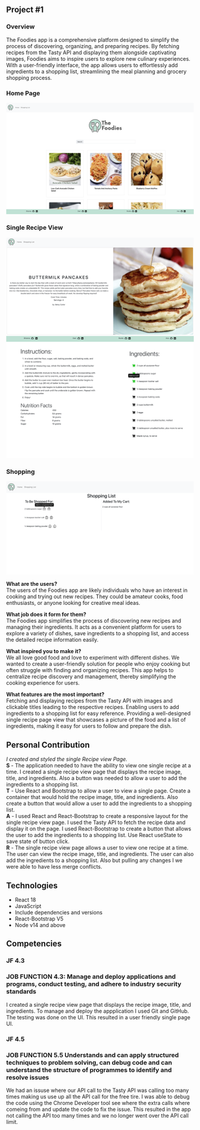 ## Project #1
### Overview
The Foodies app is a comprehensive platform designed to simplify the process of discovering, organizing, and preparing recipes. By fetching recipes from the Tasty API and displaying them alongside captivating images, Foodies aims to inspire users to explore new culinary experiences. With a user-friendly interface, the app allows users to effortlessly add ingredients to a shopping list, streamlining the meal planning and grocery shopping process. 

### Home Page 
![Home Page](Frontend1.png)  
### Single Recipe View
![Single page view](Frontend2.png) 
![Single page view](Frontend3.png) 
### Shopping
![Single page view](Frontend4.png) 

**What are the users?**  
The users of the Foodies app are likely individuals who have an interest in cooking and trying out new recipes. They could be amateur cooks, food enthusiasts, or anyone looking for creative meal ideas.

**What job does it form for them?**  
The Foodies app simplifies the process of discovering new recipes and managing their ingredients. It acts as a convenient platform for users to explore a variety of dishes, save ingredients to a shopping list, and access the detailed recipe information easily.

**What inspired you to make it?**  
We all love good food and love to experiment with different dishes. We wanted to create a user-friendly solution for people who enjoy cooking but often struggle with finding and organizing recipes. This app helps to centralize recipe discovery and management, thereby simplifying the cooking experience for users. 

**What features are the most important?**    
Fetching and displaying recipes from the Tasty API with images and clickable titles leading to the respective recipes.
Enabling users to add ingredients to a shopping list for easy reference.
Providing a well-designed single recipe page view that showcases a picture of the food and a list of ingredients, making it easy for users to follow and prepare the dish.


## Personal Contribution   
_I created and styled the single Recipe view Page._  
**S** - The application needed to have the ability to view one single recipe at a time. I created a single recipe view page that displays the recipe image, title, and ingredients. Also a button was needed to allow a user to add the ingredients to a shopping list.   
**T** - Use React and Bootstrap to allow a user to view a single page. Create a container that would hold the recipe image, title, and ingredients. Also create a button that would allow a user to add the ingredients to a shopping list.  
**A** - I used React and React-Bootstrap to create a responsive layout for the single recipe view page. I used the Tasty API to fetch the recipe data and display it on the page. I used React-Bootstrap to create a button that allows the user to add the ingredients to a shopping list. Use React useState to save state of button click.   
**R** - The single recipe view page allows a user to view one recipe at a time. The user can view the recipe image, title, and ingredients. The user can also add the ingredients to a shopping list. Also but pulling any changes I we were able to have less merge conflicts.  



## Technologies
- React 18
- JavaScript
- Include dependencies and versions
- React-Bootstrap V5
- Node v14 and above

## Competencies
### JF 4.3
### JOB FUNCTION 4.3: Manage and deploy applications and programs, conduct testing, and adhere to industry security standards
I created a single recipe view page that displays the recipe image, title, and ingredients. To manage and deploy the appplication I used Git and GitHub. The testing was done on the UI. This resulted in a user friendly single page UI. 

### JF 4.5
### JOB FUNCTION 5.5 Understands and can apply structured techniques to problem solving, can debug code and can understand the structure of programmes to identify and resolve issues
We had an issuse where our API call to the Tasty API was calling too many times making us use up all the API call for the free tire. I was able to debug the code using the Chrome Developer tool see where the extra calls where comeing from and update the code to fix the issue. This resulted in the app not calling the API too many times and we no longer went over the API call limit.				

